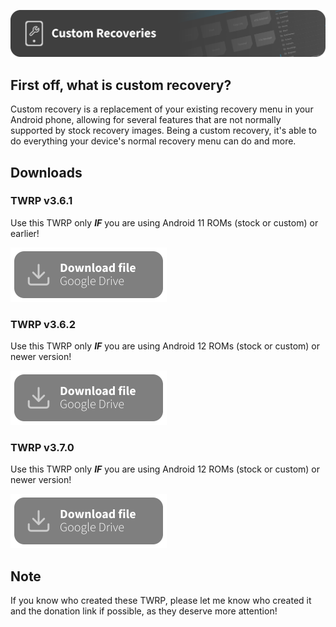 [![header](/assets/Custom-Recovery-Header.svg)](https://github.com/Loominagit/fog-stuff/)

## First off, what is custom recovery?
Custom recovery is a replacement of your existing recovery menu in your Android phone, allowing for several features that are not normally supported by stock recovery images. Being a custom recovery, it's able to do everything your device's normal recovery menu can do and more.

## Downloads

### TWRP v3.6.1
Use this TWRP only ***IF*** you are using Android 11 ROMs (stock or custom) or earlier!

<a href="https://drive.google.com/file/d/1mhrghxQCiHmhpYKZqKMHxzb82v9cVvrp/view?usp=share_link"><img src="/assets/Download-GD.svg" alt="Download TWRP v3.6.1" width="250" height="87"></a>

### TWRP v3.6.2
Use this TWRP only ***IF*** you are using Android 12 ROMs (stock or custom) or newer version!

<a href="https://drive.google.com/file/d/1AvzVHsGdy2EGjXXzn2Cup5phvCokHUdl/view?usp=share_link"><img src="/assets/Download-GD.svg" alt="Download TWRP v3.6.2" width="250" height="87"></a>

### TWRP v3.7.0
Use this TWRP only ***IF*** you are using Android 12 ROMs (stock or custom) or newer version!

<a href="https://drive.google.com/file/d/1vaOBvXv477Yb9wOhekCuHOLPVmpcVRxx/view?usp=share_link"><img src="/assets/Download-GD.svg" alt="Download TWRP v3.7.0" width="250" height="87"></a>

## Note
If you know who created these TWRP, please let me know who created it and the donation link if possible, as they deserve more attention!
